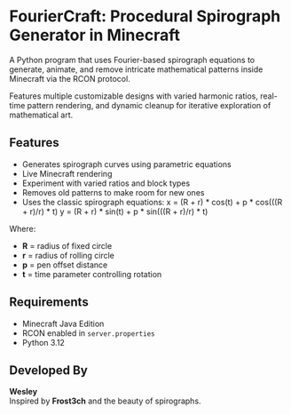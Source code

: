 # FourierCraft: Procedural Spirograph Generator in Minecraft

A Python program that uses Fourier-based spirograph equations to generate, animate, and remove intricate mathematical patterns inside Minecraft via the RCON protocol.  

Features multiple customizable designs with varied harmonic ratios, real-time pattern rendering, and dynamic cleanup for iterative exploration of mathematical art.

## Features
- Generates spirograph curves using parametric equations  
- Live Minecraft rendering  
- Experiment with varied ratios and block types  
- Removes old patterns to make room for new ones  
- Uses the classic spirograph equations:
x = (R + r) * cos(t) + p * cos(((R + r)/r) * t)
y = (R + r) * sin(t) + p * sin(((R + r)/r) * t)

Where:  
- **R** = radius of fixed circle  
- **r** = radius of rolling circle  
- **p** = pen offset distance  
- **t** = time parameter controlling rotation

## Requirements
- Minecraft Java Edition  
- RCON enabled in `server.properties`  
- Python 3.12  

## Developed By
**Wesley**  
Inspired by **Frost3ch** and the beauty of spirographs.


